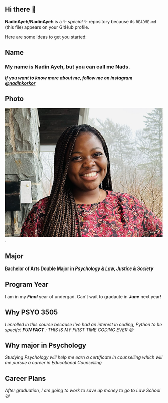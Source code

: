## Hi there 👋


**NadinAyeh/NadinAyeh** is a ✨ _special_ ✨ repository because its `README.md` (this file) appears on your GitHub profile.

Here are some ideas to get you started:

## Name 
### My name is Nadin Ayeh, but you can call me Nads. 
***If you want to know more about me, follow me on instagram [@nadinkorkor](https://www.instagram.com/)***
## Photo
![a picture of nadin](nadin%20picture.png). <br/>
## Major
**Bachelor of Arts Double Major in *Psychology & Law, Justice & Society***
## Program Year
I am in my ***Final*** year of undergad. Can't wait to gradaute in ***June*** next year!
## Why PSYO 3505
*I enrolled in this course because I've had an interest in coding, Python to be specifc! **FUN FACT** : THIS IS MY FIRST TIME CODING EVER :blush:*
## Why major in Psychology
*Studying Psychology will help me earn a certificate in counselling which will me pursue a career in Educational Counselling*
## Career Plans 
*After graduation, I am going to work to save up money to go to Law School :smiley:*
